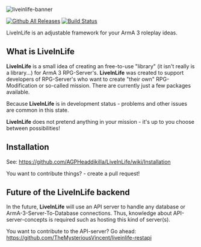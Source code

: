 ![liveinlife-banner](https://img.picload.org/image/dciiwodo/liveinlife-banner.png)

[![Github All Releases](https://img.shields.io/github/downloads/TheMysteriousVincent/LiveInLife/total.svg)](https://github.com/TheMysteriousVincent/LiveInLife/releases)
[![Build Status](https://travis-ci.org/TheMysteriousVincent/LiveInLife.svg?branch=master)](https://travis-ci.org/TheMysteriousVincent/LiveInLife)

LiveInLife is an adjustable framework for your ArmA 3 roleplay ideas.

## What is LiveInLife
**LiveInLife** is a small idea of creating an free-to-use "library" (it isn't really is a library...) for ArmA 3 RPG-Server's. **LiveInLife** was created to support developers of RPG-Server's who want to create "their own" RPG-Modification or so-called mission.
There are currently just a few packages available.

Because **LiveInLife** is in development status - problems and other issues are common in this state.

**LiveInLife** does not pretend anything in your mission - it's up to you choose between possibilities!

## Installation
See: https://github.com/AGPHeaddikilla/LiveInLife/wiki/Installation

You want to contribute things? - create a pull request!

## Future of the LiveInLife backend
In the future, **LiveInLife** will use an API server to handle any database or ArmA-3-Server-To-Database connections.
Thus, knowledge about API-server-concepts is required such as hosting this kind of server(s).

You want to contribute to the API-server? Go ahead: https://github.com/TheMysteriousVincent/liveinlife-restapi
